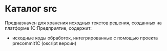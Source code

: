 # Каталог src 
 
Предназначен для хранения исходных текстов решения, созданных на платформе 1С:Предприятие, содержит: 
 
* исходные коды обработок, интегрированные с помощью проекта precommit1C (oscript версии) 
